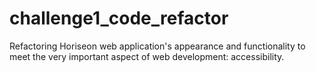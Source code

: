 # challenge1_code_refactor
Refactoring Horiseon web application's appearance and functionality to meet the very important aspect of web development: accessibility.
